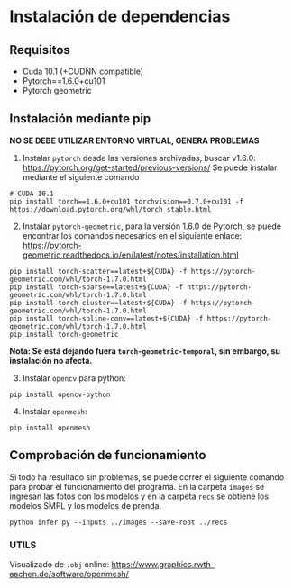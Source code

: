 # Instalación de dependencias

## Requisitos
- Cuda 10.1 (+CUDNN compatible)
- Pytorch==1.6.0+cu101
- Pytorch geometric

## Instalación mediante pip

**NO SE DEBE UTILIZAR ENTORNO VIRTUAL, GENERA PROBLEMAS**

1. Instalar `pytorch` desde las versiones archivadas, buscar v1.6.0: https://pytorch.org/get-started/previous-versions/ Se puede instalar mediante el siguiente comando
```
# CUDA 10.1
pip install torch==1.6.0+cu101 torchvision==0.7.0+cu101 -f https://download.pytorch.org/whl/torch_stable.html
```
2. Instalar `pytorch-geometric`, para la versión 1.6.0 de Pytorch, se puede encontrar los comandos necesarios en el siguiente enlace: https://pytorch-geometric.readthedocs.io/en/latest/notes/installation.html

```
pip install torch-scatter==latest+${CUDA} -f https://pytorch-geometric.com/whl/torch-1.7.0.html
pip install torch-sparse==latest+${CUDA} -f https://pytorch-geometric.com/whl/torch-1.7.0.html
pip install torch-cluster==latest+${CUDA} -f https://pytorch-geometric.com/whl/torch-1.7.0.html
pip install torch-spline-conv==latest+${CUDA} -f https://pytorch-geometric.com/whl/torch-1.7.0.html
pip install torch-geometric
```
**Nota: Se está dejando fuera `torch-geometric-temporal`, sin embargo, su instalación no afecta.**

3. Instalar `opencv` para python:
```
pip install opencv-python
```

4. Instalar `openmesh`:
```
pip install openmesh
```

## Comprobación de funcionamiento

Si todo ha resultado sin problemas, se puede correr el siguiente comando para probar el funcionamiento del programa. En la carpeta `images` se ingresan las fotos con los modelos y en la carpeta `recs` se obtiene los modelos SMPL y los modelos de prenda.

```
python infer.py --inputs ../images --save-root ../recs
```

### UTILS
Visualizado de `.obj` online:  https://www.graphics.rwth-aachen.de/software/openmesh/
